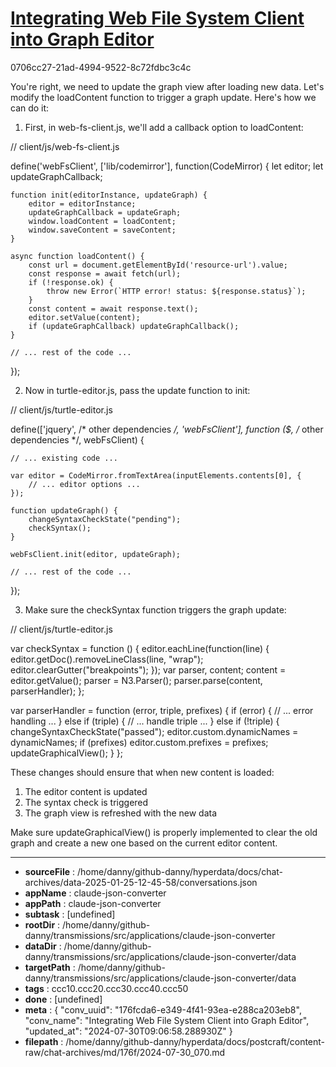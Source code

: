 # [Integrating Web File System Client into Graph Editor](https://claude.ai/chat/176fcda6-e349-4f41-93ea-e288ca203eb8)

0706cc27-21ad-4994-9522-8c72fdbc3c4c

 You're right, we need to update the graph view after loading new data. Let's modify the loadContent function to trigger a graph update. Here's how we can do it:

1. First, in web-fs-client.js, we'll add a callback option to loadContent:

// client/js/web-fs-client.js

define('webFsClient', ['lib/codemirror'], function(CodeMirror) {
    let editor;
    let updateGraphCallback;

    function init(editorInstance, updateGraph) {
        editor = editorInstance;
        updateGraphCallback = updateGraph;
        window.loadContent = loadContent;
        window.saveContent = saveContent;
    }

    async function loadContent() {
        const url = document.getElementById('resource-url').value;
        const response = await fetch(url);
        if (!response.ok) {
            throw new Error(`HTTP error! status: ${response.status}`);
        }
        const content = await response.text();
        editor.setValue(content);
        if (updateGraphCallback) updateGraphCallback();
    }

    // ... rest of the code ...
});

2. Now in turtle-editor.js, pass the update function to init:

// client/js/turtle-editor.js

define(['jquery', /* other dependencies */, 'webFsClient'],
function ($, /* other dependencies */, webFsClient) {
    
    // ... existing code ...

    var editor = CodeMirror.fromTextArea(inputElements.contents[0], {
        // ... editor options ...
    });

    function updateGraph() {
        changeSyntaxCheckState("pending");
        checkSyntax();
    }

    webFsClient.init(editor, updateGraph);

    // ... rest of the code ...
});

3. Make sure the checkSyntax function triggers the graph update:

// client/js/turtle-editor.js

var checkSyntax = function () {
    editor.eachLine(function(line) {
        editor.getDoc().removeLineClass(line, "wrap");
        editor.clearGutter("breakpoints");
    });
    var parser, content;
    content = editor.getValue();
    parser  = N3.Parser();
    parser.parse(content, parserHandler);
};

var parserHandler = function (error, triple, prefixes) {
    if (error) {
        // ... error handling ...
    }
    else if (triple) {
        // ... handle triple ...
    }
    else if (!triple) {
        changeSyntaxCheckState("passed");
        editor.custom.dynamicNames = dynamicNames;
        if (prefixes)
            editor.custom.prefixes = prefixes;
        updateGraphicalView();
    }
};

These changes should ensure that when new content is loaded:
1. The editor content is updated
2. The syntax check is triggered
3. The graph view is refreshed with the new data

Make sure updateGraphicalView() is properly implemented to clear the old graph and create a new one based on the current editor content.

---

* **sourceFile** : /home/danny/github-danny/hyperdata/docs/chat-archives/data-2025-01-25-12-45-58/conversations.json
* **appName** : claude-json-converter
* **appPath** : claude-json-converter
* **subtask** : [undefined]
* **rootDir** : /home/danny/github-danny/transmissions/src/applications/claude-json-converter
* **dataDir** : /home/danny/github-danny/transmissions/src/applications/claude-json-converter/data
* **targetPath** : /home/danny/github-danny/transmissions/src/applications/claude-json-converter/data
* **tags** : ccc10.ccc20.ccc30.ccc40.ccc50
* **done** : [undefined]
* **meta** : {
  "conv_uuid": "176fcda6-e349-4f41-93ea-e288ca203eb8",
  "conv_name": "Integrating Web File System Client into Graph Editor",
  "updated_at": "2024-07-30T09:06:58.288930Z"
}
* **filepath** : /home/danny/github-danny/hyperdata/docs/postcraft/content-raw/chat-archives/md/176f/2024-07-30_070.md